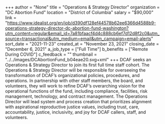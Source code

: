+++
author = "None"
title = "Operations & Strategy Director"
organization = "DC Abortion Fund"
location = "District of Columbia"
salary = "$90,000"
link = "https://www.idealist.org/en/job/d390df128ef44578b62ee6366d4588b9-operations-strategy-director-dc-abortion-fund-washington?utm_content=regular&email_id=7a81bfaacf4d4c888cb6ef7d12d8f2c0&utm_source=transactional&utm_medium=email&utm_campaign=email-alerts"
sort_date = "2021-11-23"
created_at = "November 23, 2021"
closing_date = "December 6, 2021"
a_job_type = ["Full Time"]
b_benefits = ["Remote During COVID"]
c_feedback = ""
thumbnail = "../../images/DCAbortionFund_b04eae20.svg+xml"
+++
DCAF seeks an Operations & Strategy Director to join its first full time staff cohort. The Operations & Strategy Director will be responsible for overseeing the transformation of DCAF’s organizational policies, procedures, and operations. In partnership with other staff members, the board, and volunteers, they will work to refine DCAF’s overarching vision for the operational functions of the fund, including compliance, facilities, risk management, technology, and contract management. The Operations Director will lead system and process creation that prioritizes alignment with aspirational reproductive justice values, including trust, care, accountability, justice, inclusivity, and joy for DCAF callers, staff, and volunteers.